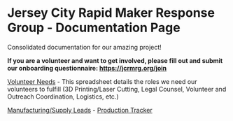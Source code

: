 # Jersey City Rapid Maker Response Group - Documentation Page

Consolidated documentation for our amazing project! 

__If you are a volunteer and want to get involved, please fill out and submit our onboarding questionnaire: https://jcrmrg.org/join__


[Volunteer Needs](https://docs.google.com/spreadsheets/d/1hCwfFya75VJ4qKN_MNAVLFf7x8QBBbW484us0OjXvZI/edit#gid=0) - This  spreadsheet details the roles we need our volunteers to fulfill (3D Printing/Laser Cutting, Legal Counsel, Volunteer and Outreach Coordination, Logistics, etc.)  

[Manufacturing/Supply Leads](https://docs.google.com/spreadsheets/d/1bvyaikjkew7k4d6s081koF52iJ0NHjTPlDMQrPqhll4/edit#gid=0) - 
[Production Tracker](https://docs.google.com/spreadsheets/d/1hTbJ_8jYt-1xzpqa7P6T_hcr7TTCdrNcw9Dm2-y7pC0/edit#gid=0)

